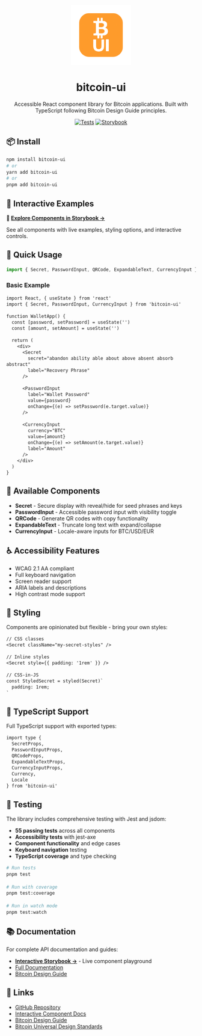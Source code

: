 <div align="center">
  <img src="logo/btc-ui.png" alt="Bitcoin UI" width="160" height="160" />

# bitcoin-ui

Accessible React component library for Bitcoin applications. Built with TypeScript following Bitcoin Design Guide principles.

[![Tests](https://img.shields.io/badge/tests-55%20passing-brightgreen)](src/__tests__)
[![Storybook](https://img.shields.io/badge/storybook-live-ff4785)](http://localhost:6006)
</div>

## 📦 Install

```sh
npm install bitcoin-ui
# or
yarn add bitcoin-ui  
# or
pnpm add bitcoin-ui
```

## 🎨 Interactive Examples

**🚀 [Explore Components in Storybook →](http://localhost:6006)**

See all components with live examples, styling options, and interactive controls.

## 🚀 Quick Usage

```ts
import { Secret, PasswordInput, QRCode, ExpandableText, CurrencyInput } from "bitcoin-ui"
```

### Basic Example

```tsx
import React, { useState } from 'react'
import { Secret, PasswordInput, CurrencyInput } from 'bitcoin-ui'

function WalletApp() {
  const [password, setPassword] = useState('')
  const [amount, setAmount] = useState('')

  return (
    <div>
      <Secret
        secret="abandon ability able about above absent absorb abstract"
        label="Recovery Phrase"
      />
      
      <PasswordInput
        label="Wallet Password"
        value={password}
        onChange={(e) => setPassword(e.target.value)}
      />
      
      <CurrencyInput
        currency="BTC"
        value={amount}
        onChange={(e) => setAmount(e.target.value)}
        label="Amount"
      />
    </div>
  )
}
```

## 🧩 Available Components

- **Secret** - Secure display with reveal/hide for seed phrases and keys
- **PasswordInput** - Accessible password input with visibility toggle  
- **QRCode** - Generate QR codes with copy functionality
- **ExpandableText** - Truncate long text with expand/collapse
- **CurrencyInput** - Locale-aware inputs for BTC/USD/EUR

## ♿ Accessibility Features

- WCAG 2.1 AA compliant
- Full keyboard navigation
- Screen reader support
- ARIA labels and descriptions
- High contrast mode support

## 🎨 Styling

Components are opinionated but flexible - bring your own styles:

```tsx
// CSS classes
<Secret className="my-secret-styles" />

// Inline styles  
<Secret style={{ padding: '1rem' }} />

// CSS-in-JS
const StyledSecret = styled(Secret)`
  padding: 1rem;
`
```

## 🔧 TypeScript Support

Full TypeScript support with exported types:

```tsx
import type { 
  SecretProps, 
  PasswordInputProps, 
  QRCodeProps,
  ExpandableTextProps,
  CurrencyInputProps,
  Currency,
  Locale 
} from 'bitcoin-ui'
```

## 🧪 Testing

The library includes comprehensive testing with Jest and jsdom:

- **55 passing tests** across all components
- **Accessibility tests** with jest-axe
- **Component functionality** and edge cases
- **Keyboard navigation** testing
- **TypeScript coverage** and type checking

```bash
# Run tests
pnpm test

# Run with coverage
pnpm test:coverage

# Run in watch mode
pnpm test:watch
```

## 📚 Documentation

For complete API documentation and guides:
- **[Interactive Storybook →](http://localhost:6006)** - Live component playground
- [Full Documentation](README.md)
- [Bitcoin Design Guide](https://bitcoin.design/guide/)

## 🔗 Links

- [GitHub Repository](https://github.com/bitcoin-ui-kit/bitcoin-ui)
- [Interactive Component Docs](http://localhost:6006)
- [Bitcoin Design Guide](https://bitcoin.design/guide/)
- [Bitcoin Universal Design Standards](https://jason-me.github.io/bitcoin-universal-design/)
